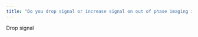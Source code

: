 ```yaml
---
title: "Do you drop signal or increase signal on out of phase imaging in hepatic steatosis"
---
```

Drop signal

